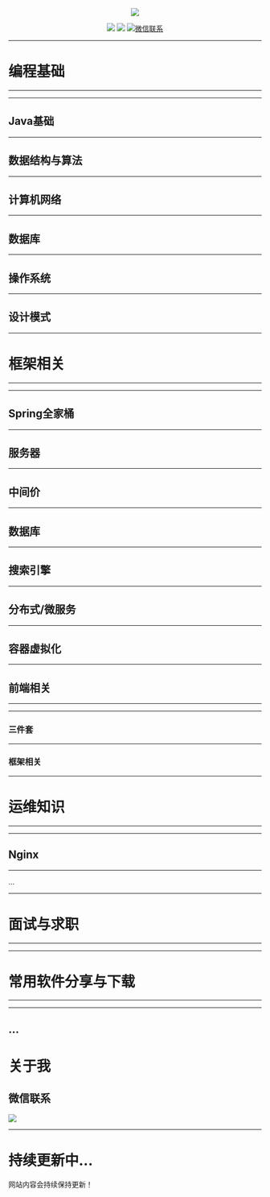 <p align="center">
    <a href="https://www.echodw97.xyz/" target="_blank">
        <img src="http://r61g0fo6u.hn-bkt.clouddn.com/%E5%8D%9A%E5%AE%A2%E6%96%87%E7%AB%A0/logo-removebg-preview1.png" width=""/>
    </a>
</p>


<p align="center">
  <a href="https://github.com/echodw97/echodw97-docs" target="_blank"><img src="http://r61g0fo6u.hn-bkt.clouddn.com/%E5%8D%9A%E5%AE%A2%E6%96%87%E7%AB%A0/Github-r2coding-red.svg"></a>
  <a href="http://www.echodw97.com" target="_blank"><img src="http://r61g0fo6u.hn-bkt.clouddn.com/博客文章/Blog-echodw97-blue.svg"></a>
  <a href="https://mp.weixin.qq.com/s/vkkkcrUp04ESAyi9Vl89Xg" target="_blank">
    <img src="http://r61g0fo6u.hn-bkt.clouddn.com/博客文章/微信公众号-WeChat-green.svg" alt="微信联系">
  </a>
</p>

------



# 编程基础

------

> 
>
> 

------



## Java基础

------

## 数据结构与算法

------

## 计算机网络

------

## 数据库

------

## 操作系统

------

## 设计模式

------



# 框架相关

------

> 

------

## Spring全家桶

------

## 服务器

------

## 中间价

------

## 数据库

------

## 搜索引擎

------

## 分布式/微服务

------

## 容器虚拟化

------

## 前端相关

------

> 

------

### 三件套

------

### 框架相关

------

# 运维知识

------

> 

------

## Nginx

------

…

------

# 面试与求职

------

> 

------

# 常用软件分享与下载

------

> 

------

## …







# 关于我

## 微信联系

<p align="left">
    <a href="https://mp.weixin.qq.com/s?__biz=MzU4ODkzOTQ1OQ==&mid=2247483715&idx=1&sn=7b9b928cd67c3cf56d0d14dc34151ed7&chksm=fdd468efcaa3e1f9209f43e46f6a9c2563c2530d4c3d0dee114d0dce5d0a78fb30539ad3f496&token=1015130465&lang=zh_CN#rd" target="_blank">
        <img src="http://r61g0fo6u.hn-bkt.clouddn.com/博客文章/640.png" width=""/>
    </a>
</p>



---
# 持续更新中...

网站内容会持续保持更新！